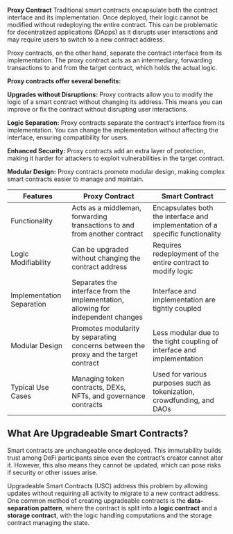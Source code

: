 
**Proxy Contract**
Traditional smart contracts encapsulate both the contract interface and its implementation. Once deployed, their logic cannot be modified without redeploying the entire contract. This can be problematic for decentralized applications (DApps) as it disrupts user interactions and may require users to switch to a new contract address.

Proxy contracts, on the other hand, separate the contract interface from its implementation. The proxy contract acts as an intermediary, forwarding transactions to and from the target contract, which holds the actual logic.

**Proxy contracts offer several benefits:**

**Upgrades without Disruptions:** Proxy contracts allow you to modify the logic of a smart contract without changing its address. This means you can improve or fix the contract without disrupting user interactions.

**Logic Separation:** Proxy contracts separate the contract's interface from its implementation. You can change the implementation without affecting the interface, ensuring compatibility for users.

**Enhanced Security:** Proxy contracts add an extra layer of protection, making it harder for attackers to exploit vulnerabilities in the target contract.

<!-- **Gas Optimization:** Proxy contracts can optimize gas costs by delegating certain tasks to other contracts, reducing computational overhead. -->

**Modular Design:** Proxy contracts promote modular design, making complex smart contracts easier to manage and maintain.

| Features                  | Proxy Contract                                      | Smart Contract                                      |
|---------------------------|----------------------------------------------------|----------------------------------------------------|
| Functionality             | Acts as a middleman, forwarding transactions to and from another contract | Encapsulates both the interface and implementation of a specific functionality |
| Logic Modifiability       | Can be upgraded without changing the contract address | Requires redeployment of the entire contract to modify logic |
| Implementation Separation | Separates the interface from the implementation, allowing for independent changes | Interface and implementation are tightly coupled |
| Modular Design            | Promotes modularity by separating concerns between the proxy and the target contract | Less modular due to the tight coupling of interface and implementation |
| Typical Use Cases         | Managing token contracts, DEXs, NFTs, and governance contracts | Used for various purposes such as tokenization, crowdfunding, and DAOs |

## What Are Upgradeable Smart Contracts?

Smart contracts are unchangeable once deployed. This immutability builds trust among DeFi participants since even the contract’s creator cannot alter it. However, this also means they cannot be updated, which can pose risks if security or other issues arise.

Upgradeable Smart Contracts (USC) address this problem by allowing updates without requiring all activity to migrate to a new contract address. One common method of creating upgradeable contracts is the **data-separation pattern**, where the contract is split into a **logic contract** and a **storage contract**, with the logic handling computations and the storage contract managing the state.
